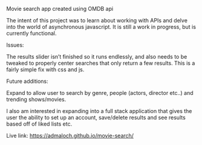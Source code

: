 Movie search app created using OMDB api

The intent of this project was to learn about working with APIs and delve into the world of asynchronous javascript. It is still a work in progress, but is currently functional. 

Issues:

The results slider isn’t finished so it runs endlessly, and also needs to be tweaked to properly center searches that only return a few results. This is a fairly simple fix with css and js.

Future additions:

Expand to allow user to search by genre, people (actors, director etc..) and trending shows/movies.

I also am interested in expanding into a full stack application that gives the user the ability to set up an account, save/delete results and see results based off of liked lists etc.

Live link:
https://admaloch.github.io/movie-search/
